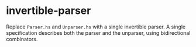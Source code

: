 # invertible-parser
Replace `Parser.hs` and `Unparser.hs` with a single invertible parser. A single 
specification describes both the parser and the unparser, using bidirectional 
combinators.
